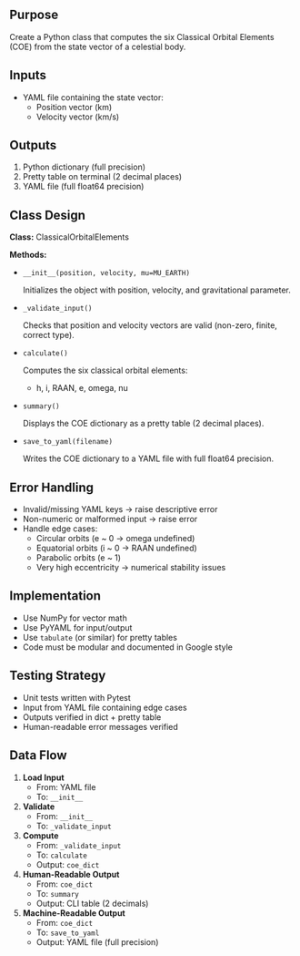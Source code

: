 ## Purpose

Create a Python class that computes the six Classical Orbital Elements (COE) from the state vector of a celestial body.

## Inputs

- YAML file containing the state vector:
    - Position vector (km)
    - Velocity vector (km/s)

## Outputs

1. Python dictionary (full precision)
2. Pretty table on terminal (2 decimal places)
3. YAML file (full float64 precision)

## Class Design

**Class:** ClassicalOrbitalElements

**Methods:**

- `__init__(position, velocity, mu=MU_EARTH)`
    
    Initializes the object with position, velocity, and gravitational parameter.
    
- `_validate_input()`
    
    Checks that position and velocity vectors are valid (non-zero, finite, correct type).
    
- `calculate()`
    
    Computes the six classical orbital elements:
    
    - h, i, RAAN, e, omega, nu
- `summary()`
    
    Displays the COE dictionary as a pretty table (2 decimal places).
    
- `save_to_yaml(filename)`
    
    Writes the COE dictionary to a YAML file with full float64 precision.
    

## Error Handling

- Invalid/missing YAML keys → raise descriptive error
- Non-numeric or malformed input → raise error
- Handle edge cases:
    - Circular orbits (e ~ 0 → omega undefined)
    - Equatorial orbits (i ~ 0 → RAAN undefined)
    - Parabolic orbits (e ~ 1)
    - Very high eccentricity → numerical stability issues

## Implementation

- Use NumPy for vector math
- Use PyYAML for input/output
- Use `tabulate` (or similar) for pretty tables
- Code must be modular and documented in Google style

## Testing Strategy

- Unit tests written with Pytest
- Input from YAML file containing edge cases
- Outputs verified in dict + pretty table
- Human-readable error messages verified

## Data Flow

1. **Load Input**
    - From: YAML file
    - To: `__init__`
2. **Validate**
    - From: `__init__`
    - To: `_validate_input`
3. **Compute**
    - From: `_validate_input`
    - To: `calculate`
    - Output: `coe_dict`
4. **Human-Readable Output**
    - From: `coe_dict`
    - To: `summary`
    - Output: CLI table (2 decimals)
5. **Machine-Readable Output**
    - From: `coe_dict`
    - To: `save_to_yaml`
    - Output: YAML file (full precision)